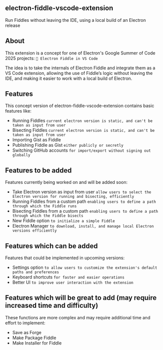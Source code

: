 ## electron-fiddle-vscode-extension

Run Fiddles without leaving the IDE, using a local build of an Electron release

## About

This extension is a concept for one of Electron's Google Summer of Code 2025 projects: `🚀 Electron Fiddle in VS Code`

The idea is to take the internals of Electron Fiddle and integrate them as a VS Code extension, allowing the use of Fiddle’s logic without leaving the IDE, and making it easier to work with a local build of Electron.

## Features

This concept version of electron-fiddle-vscode-extension contains basic features like:
- Running Fiddles `current electron version is static, and can't be taken as input from user`
- Bisecting Fiddles `current electron version is static, and can't be taken as input from user`
- Importing Gist as Fiddle
- Publishing Fiddle as Gist `either publicly or secretly`
- Switching GitHub accounts `for import/export without signing out globally`

## Features to be added

Features currently being worked on and will be added soon:
- Take Electron version as input from user `allow users to select the Electron version for running and bisecting, efficiently`
- Running Fiddles from a custom path `enabling users to define a path through which the Fiddle runs`
- Bisecting Fiddles from a custom path `enabling users to define a path through which the Fiddle bisects`
- New Fiddle option `to initialize a simple Fiddle`
- Electron Manager `to download, install, and manage local Electron versions efficiently`

## Features which can be added

Features that could be implemented in upcoming versions:
- Settings option `to allow users to customize the extension's default paths and preferences`
- Keyboard shortcuts `for faster and easier operations`
- Better UI `to improve user interaction with the extension`

## Features which will be great to add (may require increased time and difficulty)

These functions are more complex and may require additional time and effort to implement:
- Save as Forge
- Make Package Fiddle
- Make Installer for Fiddle